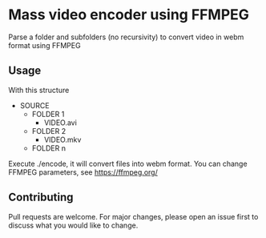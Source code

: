 # Mass video encoder using FFMPEG
Parse a folder and subfolders (no recursivity) to convert video in webm format using FFMPEG 

## Usage
With this structure
   - SOURCE
      - FOLDER 1
        -   VIDEO.avi
      - FOLDER 2
        -   VIDEO.mkv
      - FOLDER n
     
Execute ./encode, it will convert files into webm format. You can change FFMPEG parameters, see https://ffmpeg.org/

## Contributing
Pull requests are welcome. For major changes, please open an issue first to discuss what you would like to change.

